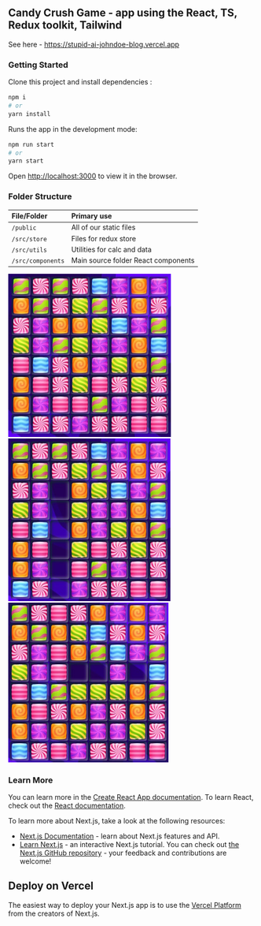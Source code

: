 ## Candy Crush Game - app using the React, TS, Redux toolkit, Tailwind

See here - https://stupid-ai-johndoe-blog.vercel.app

### Getting Started

Clone this project and install dependencies :

```bash
npm i
# or
yarn install
```

Runs the app in the development mode:

```bash
npm run start
# or
yarn start
```

Open [http://localhost:3000](http://localhost:3000) to view it in the browser.

### Folder Structure
 

| File/Folder  	   									| Primary use    																								|
| :-------------------------------- | :------------------------------------------------------------ |
| `/public`          			 					| All of our static files																				|
| `/src/store`			         				| Files for redux store 																				|
| `/src/utils`			         				| Utilities for calc and data						 												|
| `/src/components`       					| Main source folder React components    												|


![Screenshot 1](/public/shots/shot1.jpg)
![Screenshot 2](/public/shots/shot2.jpg)
![Screenshot 3](/public/shots/shot3.jpg)


### Learn More

You can learn more in the [Create React App documentation](https://facebook.github.io/create-react-app/docs/getting-started).
To learn React, check out the [React documentation](https://reactjs.org/).

To learn more about Next.js, take a look at the following resources:
- [Next.js Documentation](https://nextjs.org/docs) - learn about Next.js features and API.
- [Learn Next.js](https://nextjs.org/learn) - an interactive Next.js tutorial.
You can check out [the Next.js GitHub repository](https://github.com/vercel/next.js/) - your feedback and contributions are welcome!

## Deploy on Vercel

The easiest way to deploy your Next.js app is to use the [Vercel Platform](https://vercel.com/new?utm_medium=default-template&filter=next.js&utm_source=create-next-app&utm_campaign=create-next-app-readme) from the creators of Next.js.
